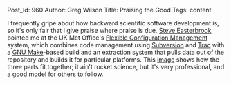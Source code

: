 Post_Id: 960
Author: Greg Wilson
Title: Praising the Good
Tags: content

<p>I frequently gripe about how backward scientific software development is, so it's only fair that I give praise where praise is due.  <a href="http://www.cs.toronto.edu/~sme">Steve Easterbrook</a> pointed me at the UK Met Office's <a href="http://www.metoffice.gov.uk/research/collaboration/fcm"> Flexible Configuration Management</a> system, which combines code management using <a href="http://subversion.tigris.org">Subversion</a> and <a href="http://trac.edgewall.org">Trac</a> with a <a href="http://www.gnu.org/software/make/">GNU Make</a>-based build and an extraction system that pulls data out of the repository and builds it for particular platforms.  This <a href="http://collab.metoffice.gov.uk/twiki/pub/Support/FCM/doc/user_guide/fcm_overview.png">image</a> shows how the three parts fit together; it ain't rocket science, but it's very professional, and a good model for others to follow.</p>
